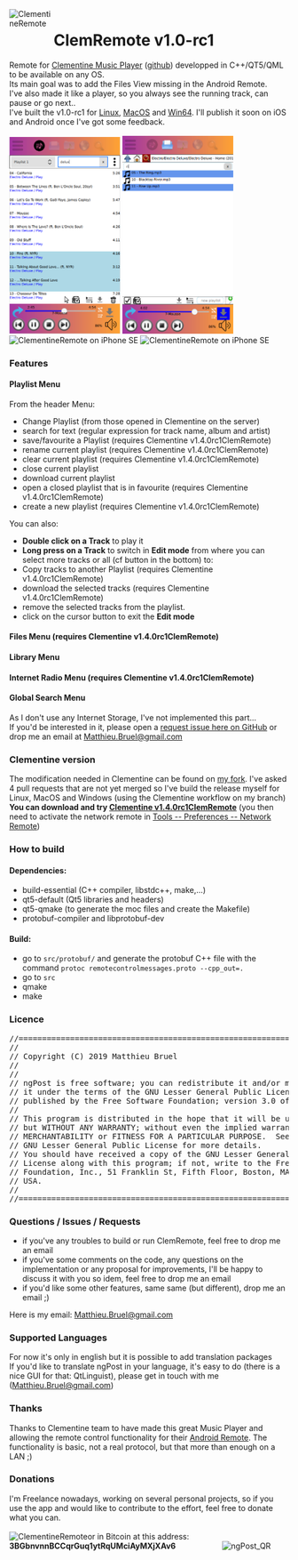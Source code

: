 <img align="left" width="80" height="80" src="https://raw.githubusercontent.com/mbruel/ClementineRemote/main/src/data/icon.png" alt="ClementineRemote">

# ClemRemote v1.0-rc1
Remote for [Clementine Music Player](https://www.clementine-player.org/) ([github](https://github.com/clementine-player/Clementine)) developped in C++/QT5/QML to be available on any OS. <br/>
Its main goal was to add the Files View missing in the Android Remote.<br/>
I've also made it like a player, so you always see the running track, can pause or go next..<br/>
I've built the v1.0-rc1 for [Linux](https://github.com/mbruel/ClementineRemote/releases/download/v1.0-rc1/ClemRemote_v1.0-rc1-x86_64.AppImage), [MacOS](https://github.com/mbruel/ClementineRemote/releases/download/v1.0-rc1/ClemRemote_v1.0-rc1.dmg) and [Win64](https://github.com/mbruel/ClementineRemote/releases/download/v1.0-rc1/ClemRemote_v1.0-rc1_win64.zip). I'll publish it soon on iOS and Android once I've got some feedback.
<br/><br/>
<img width="200" src="https://raw.githubusercontent.com/mbruel/ClementineRemote/main/pics/ClementineRemote_Playlist.png" alt="ClementineRemote on Debian"/> <img width="200" src="https://raw.githubusercontent.com/mbruel/ClementineRemote/main/pics/ClementineRemote_Files.png" alt="ClementineRemote on iPhone SE"/> <img width="200" src="https://raw.githubusercontent.com/mbruel/ClementineRemote/main/pics/ClementineRemote_Library.png" alt="ClementineRemote on iPhone SE"/> <img width="200" src="https://raw.githubusercontent.com/mbruel/ClementineRemote/main/pics/ClementineRemote_Radio.png" alt="ClementineRemote on iPhone SE"/><br/>

### Features
#### Playlist Menu
From the header Menu:
- Change Playlist (from those opened in Clementine on the server)
- search for text (regular expression for track name, album and artist)
- save/favourite a Playlist (requires Clementine v1.4.0rc1ClemRemote)
- rename current playlist (requires Clementine v1.4.0rc1ClemRemote)
- clear current playlist (requires Clementine v1.4.0rc1ClemRemote)
- close current playlist
- download current playlist
- open a closed playlist that is in favourite (requires Clementine v1.4.0rc1ClemRemote)
- create a new playlist (requires Clementine v1.4.0rc1ClemRemote)

You can also:
- **Double click on a Track** to play it
- **Long press on a Track** to switch in **Edit mode** from where you can select more tracks or all (cf button in the bottom) to:
- Copy tracks to another Playlist (requires Clementine v1.4.0rc1ClemRemote)
- download the selected tracks (requires Clementine v1.4.0rc1ClemRemote)
- remove the selected tracks from the playlist.
- click on the cursor button to exit the **Edit mode**

#### Files Menu (requires Clementine v1.4.0rc1ClemRemote)


#### Library Menu


#### Internet Radio Menu (requires Clementine v1.4.0rc1ClemRemote)

#### Global Search Menu
As I don't use any Internet Storage, I've not implemented this part...<br/>
If you'd be interested in it, please open a [request issue here on GitHub](https://github.com/mbruel/ClementineRemote/issues) or drop me an email at Matthieu.Bruel@gmail.com


### Clementine version
The modification needed in Clementine can be found on [my fork](https://github.com/mbruel/Clementine). I've asked 4 pull requests that are not yet merged so I've build the release myself for Linux, MacOS and Windows (using the Clementine workflow on my branch)<br/>
**You can download and try [Clementine v1.4.0rc1ClemRemote](https://github.com/mbruel/Clementine/releases/tag/1.4.0rc1ClemRemote)** (you then need to activate the network remote in [Tools -- Preferences -- Network Remote](https://raw.githubusercontent.com/mbruel/ClementineRemote/main/pics/Clementine_Network_Remote_Settings.png))


### How to build
#### Dependencies:
- build-essential (C++ compiler, libstdc++, make,...)
- qt5-default (Qt5 libraries and headers)
- qt5-qmake (to generate the moc files and create the Makefile)
- protobuf-compiler and libprotobuf-dev

#### Build:
- go to `src/protobuf/` and generate the protobuf C++ file with the command `protoc remotecontrolmessages.proto --cpp_out=.`
- go to `src`
- qmake
- make



### Licence
<pre>
//========================================================================
//
// Copyright (C) 2019 Matthieu Bruel <Matthieu.Bruel@gmail.com>
//
//
// ngPost is free software; you can redistribute it and/or modify
// it under the terms of the GNU Lesser General Public License as
// published by the Free Software Foundation; version 3.0 of the License.
//
// This program is distributed in the hope that it will be useful,
// but WITHOUT ANY WARRANTY; without even the implied warranty of
// MERCHANTABILITY or FITNESS FOR A PARTICULAR PURPOSE.  See the
// GNU Lesser General Public License for more details.
// You should have received a copy of the GNU Lesser General Public
// License along with this program; if not, write to the Free Software
// Foundation, Inc., 51 Franklin St, Fifth Floor, Boston, MA  02110-1301,
// USA.
//
//========================================================================
</pre>


### Questions / Issues / Requests
- if you've any troubles to build or run ClemRemote, feel free to drop me an email
- if you've some comments on the code, any questions on the implementation or any proposal for improvements, I'll be happy to discuss it with you so idem, feel free to drop me an email
- if you'd like some other features, same same (but different), drop me an email ;)

Here is my email: Matthieu.Bruel@gmail.com


### Supported Languages
For now it's only in english but it is possible to add translation packages<br/>
If you'd like to translate ngPost in your language, it's easy to do (there is a nice GUI for that: QtLinguist), please get in touch with me (Matthieu.Bruel@gmail.com)


### Thanks
Thanks to Clementine team to have made this great Music Player and allowing the remote control functionality for their [Android Remote](https://github.com/clementine-player/Android-Remote). The functionality is basic, not a real protocol, but that more than enough on a LAN ;)


### Donations
I'm Freelance nowadays, working on several personal projects, so if you use the app and would like to contribute to the effort, feel free to donate what you can.<br/>
<br/>
<a href="https://www.paypal.com/cgi-bin/webscr?cmd=_donations&business=W2C236U6JNTUA&item_name=ClementineRemote&currency_code=EUR"><img align="left" src="https://www.paypalobjects.com/en_US/i/btn/btn_donateCC_LG.gif" alt="ClementineRemote"></a>
 or in Bitcoin at this address: **3BGbnvnnBCCqrGuq1ytRqUMciAyMXjXAv6**
<img align="right" align="bottom" width="120" height="120" src="https://raw.githubusercontent.com/mbruel/ngPost/master/pics/btc_qr.gif" alt="ngPost_QR">
